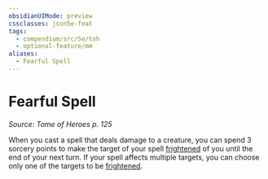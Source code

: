 ```yaml
---
obsidianUIMode: preview
cssclasses: json5e-feat
tags:
  - compendium/src/5e/toh
  - optional-feature/mm
aliases:
  - Fearful Spell
---
```

# Fearful Spell
*Source: Tome of Heroes p. 125*  

When you cast a spell that deals damage to a creature, you can spend 3 sorcery points to make the target of your spell [frightened](2-Mechanics/CLI/rules/conditions.md#frightened) of you until the end of your next turn. If your spell affects multiple targets, you can choose only one of the targets to be [frightened](2-Mechanics/CLI/rules/conditions.md#frightened).